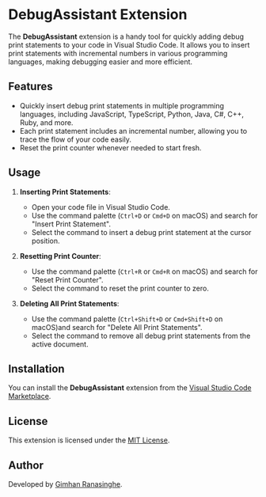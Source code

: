 # DebugAssistant Extension

The **DebugAssistant** extension is a handy tool for quickly adding debug print statements to your code in Visual Studio Code. It allows you to insert print statements with incremental numbers in various programming languages, making debugging easier and more efficient.

## Features

- Quickly insert debug print statements in multiple programming languages, including JavaScript, TypeScript, Python, Java, C#, C++, Ruby, and more.
- Each print statement includes an incremental number, allowing you to trace the flow of your code easily.
- Reset the print counter whenever needed to start fresh.

## Usage

1. **Inserting Print Statements**:
    - Open your code file in Visual Studio Code.
    - Use the command palette (`Ctrl+D` or `Cmd+D` on macOS) and search for "Insert Print Statement".
    - Select the command to insert a debug print statement at the cursor position.

2. **Resetting Print Counter**:
    - Use the command palette (`Ctrl+R` or `Cmd+R` on macOS) and search for "Reset Print Counter".
    - Select the command to reset the print counter to zero.

3. **Deleting All Print Statements**:
    - Use the command palette (`Ctrl+Shift+D` or `Cmd+Shift+D` on macOS)and search for "Delete All Print Statements".
    - Select the command to remove all debug print statements from the active document.

## Installation

You can install the **DebugAssistant** extension from the [Visual Studio Code Marketplace](https://marketplace.visualstudio.com/items?itemName=DebugAssistant).

<!-- ## Contributing

If you encounter any issues with the extension or have suggestions for improvement, feel free to [open an issue](https://github.com/your-github-username/your-repository-name/issues) on GitHub. -->

## License

This extension is licensed under the [MIT License](LICENSE).

## Author

Developed by [Gimhan Ranasinghe](https://github.com/GimhanRanasinghe).

